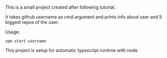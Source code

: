 This is a small project created after following tutorial.

It takes github username as cmd argument and prints info about user and 5 biggest repos of the user.

Usage:

```
npm start username
```

This project is setup for automatic typescript runtime with node.